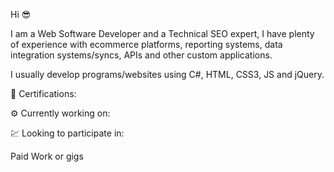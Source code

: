 Hi 😎

I am a Web Software Developer and a Technical SEO expert, I have plenty of experience with ecommerce platforms, reporting systems, data integration systems/syncs, APIs and other custom applications.

I usually develop programs/websites using C#, HTML, CSS3, JS and jQuery.

📑 Certifications:


⚙ Currently working on:


💹 Looking to participate in:

Paid Work or gigs

